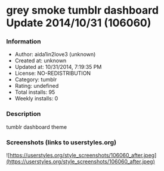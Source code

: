 # grey smoke tumblr dashboard Update 2014/10/31 (106060)

### Information
- Author: aida1in2love3 (unknown)
- Created at: unknown
- Updated at: 10/31/2014, 7:19:35 PM
- License: NO-REDISTRIBUTION
- Category: tumblr
- Rating: undefined
- Total installs: 95
- Weekly installs: 0


### Description
tumblr dashboard theme


### Screenshots (links to userstyles.org)
![https://userstyles.org/style_screenshots/106060_after.jpeg](https://userstyles.org/style_screenshots/106060_after.jpeg)


